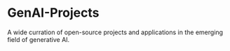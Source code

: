 # GenAI-Projects
A wide curration of open-source projects and applications in the emerging field of generative AI. 
